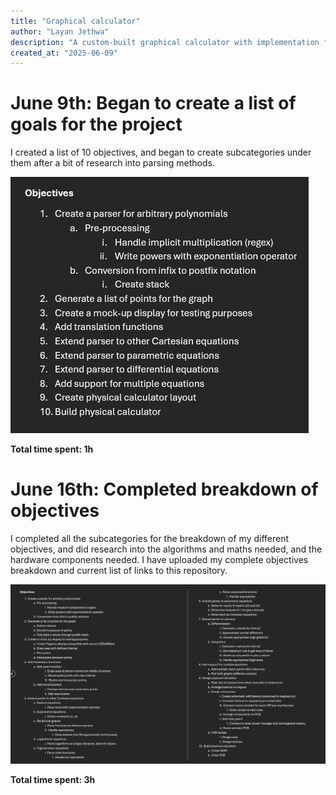 ```yaml
---
title: "Graphical calculator"
author: "Layan Jethwa"
description: "A custom-built graphical calculator with implementation from scratch"
created_at: "2025-06-09"
---
```


# June 9th: Began to create a list of goals for the project

I created a list of 10 objectives, and began to create subcategories under them after a bit of research into parsing methods.

![Objectives](https://github.com/LayanJethwa/graphical-calculator/blob/main/images/09-06.png)

**Total time spent: 1h**


# June 16th: Completed breakdown of objectives

I completed all the subcategories for the breakdown of my different objectives, and did research into the algorithms and maths needed, and the hardware components needed. I have uploaded my complete objectives breakdown and current list of links to this repository.

![Completed objectives](https://github.com/LayanJethwa/graphical-calculator/blob/main/images/16-06.png)

**Total time spent: 3h**
